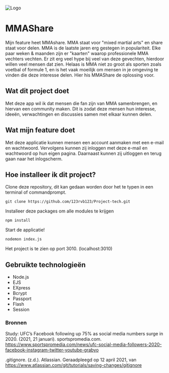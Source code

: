 ![Logo](https://i.imgur.com/HKE16gm.png)

# MMAShare
Mijn feature heet MMAshare. MMA staat voor "mixed martial arts" en share staat voor delen. MMA is de laatste jaren erg gestegen in populariteit. Elke paar weken & maanden zijn er "kaarten" waarop professionele MMA vechters vechten. Er zit erg veel hype bij veel van deze gevechten, hierdoor willen veel mensen dat zien. Helaas is MMA niet zo groot als sporten zoals voetbal of formule 1, en is het vaak moeilijk om mensen in je omgeving te vinden die deze interesse delen. Hier his MMAShare de oplossing voor.


## Wat dit project doet
Met deze app wil ik dat mensen die fan zijn van MMA samenbrengen, en hiervan een community maken. Dit is zodat deze mensen hun interesse, ideeën, verwachtingen en discussies samen met elkaar kunnen delen. 

## Wat mijn feature doet
Met deze applicatie kunnen mensen een account aanmaken met een e-mail en wachtwoord. Vervolgens kunnen zij inloggen met deze e-mail en wachtwoord op hun eigen pagina. Daarnaast kunnen zij uitloggen en terug gaan naar het inlogscherm.

## Hoe installeer ik dit project?
Clone deze repository, dit kan gedaan worden door het te typen in een terminal of commandprompt.
```
git clone https://github.com/123rvb123/Project-tech.git
```

Installeer deze packages om alle modules te krijgen
```
npm install
```

Start de applicatie!
```
nodemon index.js
```
Het project is te zien op port 3010. (localhost:3010)




## Gebruikte technologieën
* Node.js
* EJS
* EXpress
* Bcrypt
* Passport
* Flash
* Session

### Bronnen
Study: UFC’s Facebook following up 75% as social media numbers surge in 2020. (2021, 21 januari). sportspromedia.com. https://www.sportspromedia.com/news/ufc-social-media-followers-2020-facebook-instagram-twitter-youtube-grabyo

.gitignore. (z.d.). Atlassian. Geraadpleegd op 12 april 2021, van https://www.atlassian.com/git/tutorials/saving-changes/gitignore


